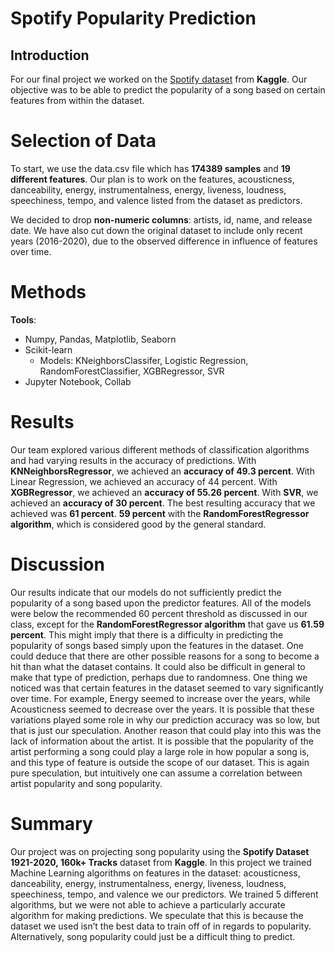 # Spotify Popularity Prediction
## Introduction 

For our final project we worked on the [Spotify dataset](https://www.kaggle.com/yamaerenay/spotify-dataset-19212020-160k-tracks) from **Kaggle**. Our objective was to be able to predict the popularity of a song based on certain features from within the dataset. 

# Selection of Data

To start, we use the data.csv file which has **174389 samples** and **19 different features**. Our plan is to work on the features, acousticness, danceability, energy, instrumentalness, energy, liveness, loudness, speechiness, tempo, and valence listed from the dataset as predictors.

We decided to drop **non-numeric columns**: artists, id, name, and release date.  We have also cut down the original dataset to include only recent years (2016-2020), due to the observed difference in influence of features over time.
 
# Methods
**Tools**:
- Numpy, Pandas, Matplotlib, Seaborn 
- Scikit-learn
    - Models: KNeighborsClassifer, Logistic Regression, RandomForestClassifier, XGBRegressor, SVR
- Jupyter Notebook, Collab
# Results

Our team explored various different methods of classification algorithms and had varying results in the accuracy of predictions. With **KNNeighborsRegressor**, we achieved an **accuracy of 49.3 percent**. With Linear Regression, we achieved an accuracy of 44 percent. With **XGBRegressor**, we achieved an **accuracy of 55.26 percent**. With **SVR**, we achieved an **accuracy of 30 percent**. The best resulting accuracy that we achieved was **61 percent**. **59 percent** with the **RandomForestRegressor algorithm**, which is considered good by the general standard.

# Discussion
    
Our results indicate that our models do not sufficiently predict the popularity of a song based upon the predictor features. All of the models were below the recommended 60 percent threshold as discussed in our class, except for the **RandomForestRegressor algorithm** that gave us **61.59 percent**. This might imply that there is a difficulty in predicting the popularity of songs based simply upon the features in the dataset. One could deduce that there are other possible reasons for a song to become a hit than what the dataset contains. It could also be difficult in general to make that type of prediction, perhaps due to randomness. One thing we noticed was that certain features in the dataset seemed to vary significantly over time. For example, Energy seemed to increase over the years, while Acousticness seemed to decrease over the years. It is possible that these variations played some role in why our prediction accuracy was so low, but that is just our speculation. Another reason that could play into this was the lack of information about the artist. It is possible that the popularity of the artist performing a song could play a large role in how popular a song is, and this type of feature is outside the scope of our dataset. This is again pure speculation, but intuitively one can assume a correlation between artist popularity and song popularity.

# Summary

Our project was on projecting song popularity using the **Spotify Dataset 1921-2020, 160k+ Tracks** dataset from **Kaggle**. In this project we trained Machine Learning algorithms on features in the dataset: acousticness, danceability, energy, instrumentalness, energy, liveness, loudness, speechiness, tempo, and valence we our predictors. We trained 5 different algorithms, but we were not able to achieve a particularly accurate algorithm for making predictions. We speculate that this is because the dataset we used isn’t the best data to train off of in regards to popularity. Alternatively, song popularity could just be a difficult thing to predict.